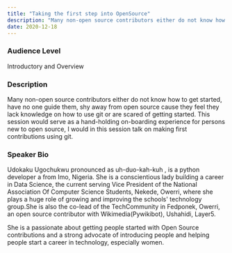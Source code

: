 ```yaml
---
title: "Taking the first step into OpenSource"
description: "Many non-open source contributors either do not know how to get started"
date: 2020-12-18
---
```

### Audience Level

Introductory and Overview

### Description

Many non-open source contributors either do not know how to get started, have no one guide them, shy away from open source cause they feel they lack knowledge on how to use git or are scared of getting started. This session would serve as a hand-holding on-boarding experience for persons new to open source, I would in this session talk on making first contributions using git.

### Speaker Bio

Udokaku Ugochukwu pronounced as uh-duo-kah-kuh , is a python developer a from Imo, Nigeria. She is a conscientious lady building a career in Data Science, the current serving Vice President of the National Association Of Computer Science Students, Nekede, Owerri, where she plays a huge role of growing and improving the schools' technology group.She is also the co-lead of the TechCommunity in Fedponek, Owerri, an open source contributor with Wikimedia(Pywikibot), Ushahidi, Layer5.

She is a passionate about getting people started with Open Source contributions and a strong advocate of introducing people and helping people start a career in technology, especially women.
